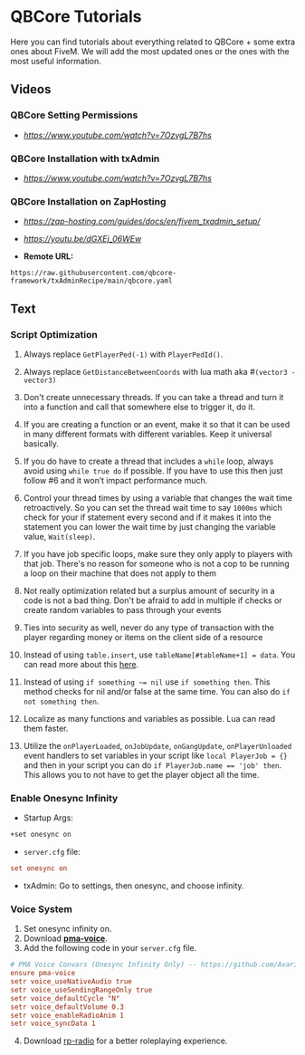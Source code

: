 # QBCore Tutorials
Here you can find tutorials about everything related to QBCore + some extra ones about FiveM. We will add the most updated ones or the ones with the most useful information.

## Videos

### QBCore Setting Permissions
- *https://www.youtube.com/watch?v=7OzvgL7B7hs*

### QBCore Installation with txAdmin
- *https://www.youtube.com/watch?v=7OzvgL7B7hs*

### QBCore Installation on ZapHosting
- *https://zap-hosting.com/guides/docs/en/fivem_txadmin_setup/*

- *https://youtu.be/dGXEj_06WEw*

- **Remote URL:**

```input
https://raw.githubusercontent.com/qbcore-framework/txAdminRecipe/main/qbcore.yaml
```

## Text

### Script Optimization
1) Always replace `GetPlayerPed(-1)` with `PlayerPedId()`.

1) Always replace `GetDistanceBetweenCoords` with lua math aka #`(vector3 - vector3)`

1) Don't create unnecessary threads. If you can take a thread and turn it into a function and call that somewhere else to trigger it, do it.

1) If you are creating a function or an event, make it so that it can be used in many different formats with different variables. Keep it universal basically.

1) If you do have to create a thread that includes a `while` loop, always avoid using `while true do` if possible. If you have to use this then just follow #6 and it won’t impact performance much.

1) Control your thread times by using a variable that changes the wait time retroactively. So you can set the thread wait time to say `1000ms` which check for your if statement every second and if it makes it into the statement you can lower the wait time by just changing the variable value, `Wait(sleep)`.

1) If you have job specific loops, make sure they only apply to players with that job. There's no reason for someone who is not a cop to be running a loop on their machine that does not apply to them

1) Not really optimization related but a surplus amount of security in a code is not a bad thing. Don't be afraid to add in multiple if checks or create random variables to pass through your events

1) Ties into security as well, never do any type of transaction with the player regarding money or items on the client side of a resource

1) Instead of using `table.insert`, use `tableName[#tableName+1] = data`. You can read more about this [here](https://springrts.com/wiki/Lua_Performance).

1) Instead of using `if something ~= nil` use `if something then`. This method checks for nil and/or false at the same time. You can also do `if not something then`.

1) Localize as many functions and variables as possible. Lua can read them faster.

1) Utilize the `onPlayerLoaded`, `onJobUpdate`, `onGangUpdate`, `onPlayerUnloaded` event handlers to set variables in your script like `local PlayerJob = {}` and then in your script you can do `if PlayerJob.name == 'job' then`. This allows you to not have to get the player object all the time.


### Enable Onesync Infinity

- Startup Args:

```cmd
+set onesync on
```

- `server.cfg` file:

```cfg
set onesync on
```

- txAdmin: Go to settings, then onesync, and choose infinity.

### Voice System
1) Set onesync infinity on.
2) Download [**pma-voice**](https://github.com/AvarianKnight/pma-voice/releases/tag/v4.0.0).
3) Add the following code in your `server.cfg` file.
```cfg
# PMA Voice Convars (Onesync Infinity Only) -- https://github.com/AvarianKnight/pma-voice
ensure pma-voice
setr voice_useNativeAudio true
setr voice_useSendingRangeOnly true
setr voice_defaultCycle "N"
setr voice_defaultVolume 0.3
setr voice_enableRadioAnim 1
setr voice_syncData 1
```
4) Download [rp-radio](https://github.com/qbcore-framework/rp-radio) for a better roleplaying experience.
